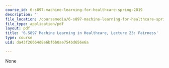 ```yaml
---
course_id: 6-s897-machine-learning-for-healthcare-spring-2019
description: ''
file_location: /coursemedia/6-s897-machine-learning-for-healthcare-spring-2019/da43f26664d8e6bf6b0ae754bd656e6a_MIT6_S897S19_lec23.pdf
file_type: application/pdf
layout: pdf
title: '6.S897 Machine Learning in Healthcare, Lecture 23: Fairness'
type: course
uid: da43f26664d8e6bf6b0ae754bd656e6a

---
```

None
